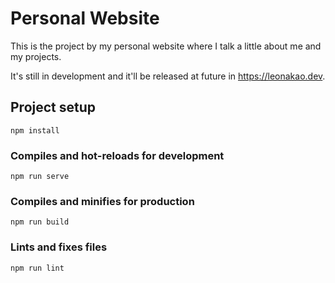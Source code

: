 # Personal Website
This is the project by my personal website where I talk a little about me and my projects.

It's still in development and it'll be released at future in https://leonakao.dev.

## Project setup
```
npm install
```

### Compiles and hot-reloads for development
```
npm run serve
```

### Compiles and minifies for production
```
npm run build
```

### Lints and fixes files
```
npm run lint
```
